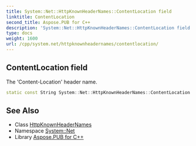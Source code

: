 ```yaml
---
title: System::Net::HttpKnownHeaderNames::ContentLocation field
linktitle: ContentLocation
second_title: Aspose.PUB for C++
description: 'System::Net::HttpKnownHeaderNames::ContentLocation field. The ''Content-Location'' header name in C++.'
type: docs
weight: 1600
url: /cpp/system.net/httpknownheadernames/contentlocation/
---
```

## ContentLocation field


The 'Content-Location' header name.

```cpp
static const String System::Net::HttpKnownHeaderNames::ContentLocation
```

## See Also

* Class [HttpKnownHeaderNames](../)
* Namespace [System::Net](../../)
* Library [Aspose.PUB for C++](../../../)
